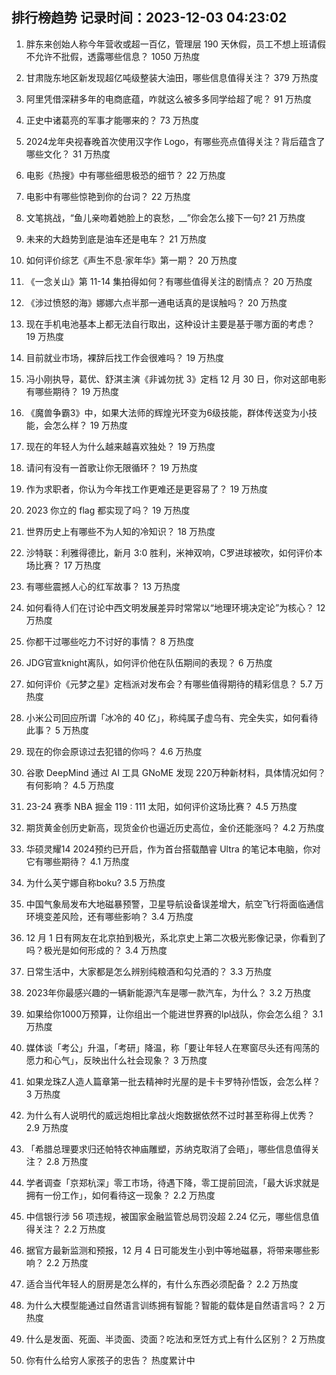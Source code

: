 
## 排行榜趋势 记录时间：2023-12-03 04:23:02
  
  1. 胖东来创始人称今年营收或超一百亿，管理层 190 天休假，员工不想上班请假不允许不批假，透露哪些信息？ 1050 万热度
    
  2. 甘肃陇东地区新发现超亿吨级整装大油田，哪些信息值得关注？ 379 万热度
    
  3. 阿里凭借深耕多年的电商底蕴，咋就这么被多多同学给超了呢？ 91 万热度
    
  4. 正史中诸葛亮的军事才能哪来的？ 73 万热度
    
  5. 2024龙年央视春晚首次使用汉字作 Logo，有哪些亮点值得关注？背后蕴含了哪些文化？ 31 万热度
    
  6. 电影《热搜》中有哪些细思极恐的细节？ 22 万热度
    
  7. 电影中有哪些惊艳到你的台词？ 22 万热度
    
  8. 文笔挑战，“鱼儿亲吻着她脸上的哀愁，__”你会怎么接下一句? 21 万热度
    
  9. 未来的大趋势到底是油车还是电车？ 21 万热度
    
  10. 如何评价综艺《声生不息·家年华》第一期？ 20 万热度
    
  11. 《一念关山》第 11-14 集拍得如何？有哪些值得关注的剧情点？ 20 万热度
    
  12. 《涉过愤怒的海》娜娜六点半那一通电话真的是误触吗？ 20 万热度
    
  13. 现在手机电池基本上都无法自行取出，这种设计主要是基于哪方面的考虑？ 19 万热度
    
  14. 目前就业市场，裸辞后找工作会很难吗？ 19 万热度
    
  15. 冯小刚执导，葛优、舒淇主演《非诚勿扰 3》定档 12 月 30 日，你对这部电影有哪些期待？ 19 万热度
    
  16. 《魔兽争霸3》中，如果大法师的辉煌光环变为6级技能，群体传送变为小技能，会怎么样？ 19 万热度
    
  17. 现在的年轻人为什么越来越喜欢独处？ 19 万热度
    
  18. 请问有没有一首歌让你无限循环？ 19 万热度
    
  19. 作为求职者，你认为今年找工作更难还是更容易了？ 19 万热度
    
  20. 2023 你立的 flag 都实现了吗？ 19 万热度
    
  21. 世界历史上有哪些不为人知的冷知识？ 18 万热度
    
  22. 沙特联：利雅得德比，新月 3:0 胜利，米神双响，C罗进球被吹，如何评价本场比赛？ 17 万热度
    
  23. 有哪些震撼人心的红军故事？ 13 万热度
    
  24. 如何看待人们在讨论中西文明发展差异时常常以“地理环境决定论”为核心？ 12 万热度
    
  25. 你都干过哪些吃力不讨好的事情？ 8 万热度
    
  26. JDG官宣knight离队，如何评价他在队伍期间的表现？ 6 万热度
    
  27. 如何评价《元梦之星》定档派对发布会？有哪些值得期待的精彩信息？ 5.7 万热度
    
  28. 小米公司回应所谓「冰冷的 40 亿」，称纯属子虚乌有、完全失实，如何看待此事？ 5 万热度
    
  29. 现在的你会原谅过去犯错的你吗？ 4.6 万热度
    
  30. 谷歌 DeepMind 通过 AI 工具 GNoME 发现 220万种新材料，具体情况如何？有何影响？ 4.5 万热度
    
  31. 23-24 赛季 NBA 掘金 119 : 111 太阳，如何评价这场比赛？ 4.5 万热度
    
  32. 期货黄金创历史新高，现货金价也逼近历史高位，金价还能涨吗？ 4.2 万热度
    
  33. 华硕灵耀14 2024预约已开启，作为首台搭载酷睿 Ultra 的笔记本电脑，你对它有哪些期待？ 4.1 万热度
    
  34. 为什么芙宁娜自称boku? 3.5 万热度
    
  35. 中国气象局发布大地磁暴预警，卫星导航设备误差增大，航空飞行将面临通信环境变差风险，还有哪些影响？ 3.4 万热度
    
  36. 12 月 1 日有网友在北京拍到极光，系北京史上第二次极光影像记录，你看到了吗？极光是如何形成的？ 3.4 万热度
    
  37. 日常生活中，大家都是怎么辨别纯粮酒和勾兑酒的？ 3.3 万热度
    
  38. 2023年你最感兴趣的一辆新能源汽车是哪一款汽车，为什么？ 3.2 万热度
    
  39. 如果给你1000万预算，让你组出一个能进世界赛的lpl战队，你会怎么组？ 3.1 万热度
    
  40. 媒体谈「考公」升温，「考研」降温，称「要让年轻人在寒窗尽头还有闯荡的愿力和心气」，反映出什么社会现象？ 3 万热度
    
  41. 如果龙珠Z人造人篇章第一批去精神时光屋的是卡卡罗特孙悟饭，会怎么样？ 3 万热度
    
  42. 为什么有人说明代的威远炮相比拿战火炮数据依然不过时甚至称得上优秀？ 2.9 万热度
    
  43. 「希腊总理要求归还帕特农神庙雕塑，苏纳克取消了会晤」，哪些信息值得关注？ 2.8 万热度
    
  44. 学者调查「京郑杭深」零工市场，待遇下降，零工提前回流，「最大诉求就是拥有一份工作」，如何看待这一现象？ 2.2 万热度
    
  45. 中信银行涉 56 项违规，被国家金融监管总局罚没超 2.24 亿元，哪些信息值得关注？ 2.2 万热度
    
  46. 据官方最新监测和预报，12 月 4 日可能发生小到中等地磁暴，将带来哪些影响？ 2.2 万热度
    
  47. 适合当代年轻人的厨房是怎么样的，有什么东西必须配备？ 2.2 万热度
    
  48. 为什么大模型能通过自然语言训练拥有智能？智能的载体是自然语言吗？ 2 万热度
    
  49. 什么是发面、死面、半烫面、烫面？吃法和烹饪方式上有什么区别？ 2 万热度
    
  50. 你有什么给穷人家孩子的忠告？ 热度累计中
    